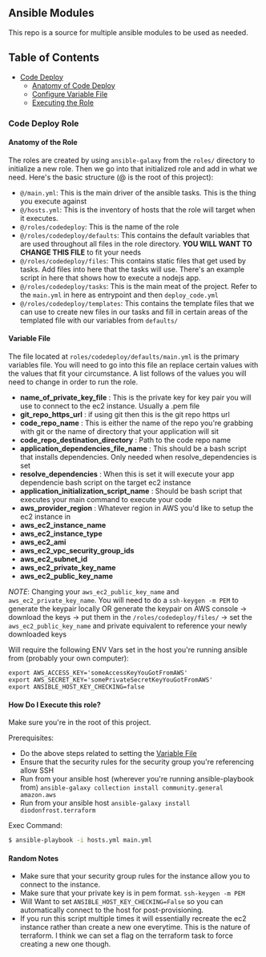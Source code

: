 ## Ansible Modules

This repo is a source for multiple ansible modules to be used as needed.

## Table of Contents  
- [Code Deploy](#code-deploy-role)
    - [Anatomy of Code Deploy](#anatomy-of-the-role)
    - [Configure Variable File](#variable-file)
    - [Executing the Role](#how-do-i-execute-this-role)

### Code Deploy Role
#### Anatomy of the Role
The roles are created by using `ansible-galaxy` from the `roles/` directory to initialize a new role. Then we go into that initialized role and add in what we need. Here's the basic structure (@ is the root of this project):
- `@/main.yml`: This is the main driver of the ansible tasks. This is the thing you execute against  
- `@/hosts.yml`: This is the inventory of hosts that the role will target when it executes.  
- `@/roles/codedeploy`: This is the name of the role  
- `@/roles/codedeploy/defaults`: This contains the default variables that are used throughout all files in the role directory. **YOU WILL WANT TO CHANGE THIS FILE** to fit your needs  
- `@/roles/codedeploy/files`: This contains static files that get used by tasks. Add files into here that the tasks will use. There's an example script in here that shows how to execute a nodejs app.  
- `@/roles/codedeploy/tasks`: This is the main meat of the project. Refer to the `main.yml` in here as entrypoint and then `deploy_code.yml`  
- `@/roles/codedeploy/templates`: This contains the template files that we can use to create new files in our tasks and fill in certain areas of the templated file with our variables from `defaults/`  


#### Variable File
The file located at `roles/codedeploy/defaults/main.yml` is the primary variables file. You will need to go into this file an replace certain values with the values that fit your circumstance. A list follows of the values you will need to change in order to run the role.  
- **name_of_private_key_file** : This is the private key for key pair you will use to connect to the ec2 instance. Usually a .pem file  
- **git_repo_https_url** : if using git then this is the git repo https url  
- **code_repo_name** : This is either the name of the repo you're grabbing with git or the name of directory that your application will sit  
- **code_repo_destination_directory** : Path to the code repo name  
- **application_dependencies_file_name** : This should be a bash script that installs dependencies. Only needed when resolve_dependencies is set  
- **resolve_dependencies** : When this is set it will execute your app dependencie bash script on the target ec2 instance  
- **application_initialization_script_name** : Should be bash script that executes your main command to execute your code  
- **aws_provider_region** : Whatever region in AWS you'd like to setup the ec2 instance in  
- **aws_ec2_instance_name**  
- **aws_ec2_instance_type**  
- **aws_ec2_ami**  
- **aws_ec2_vpc_security_group_ids**  
- **aws_ec2_subnet_id**  
- **aws_ec2_private_key_name**  
- **aws_ec2_public_key_name**  

*NOTE*: Changing your `aws_ec2_public_key_name` and `aws_ec2_private_key_name`.
You will need to do a `ssh-keygen -m PEM` to generate the keypair locally OR generate the keypair on AWS console -> download the keys -> put them in the `/roles/codedeploy/files/` -> set the `aws_ec2_public_key_name` and private equivalent to reference your newly downloaded keys

Will require the following ENV Vars set in the host you're running ansible from (probably your own computer):
```
export AWS_ACCESS_KEY='someAccessKeyYouGotFromAWS'
export AWS_SECRET_KEY='somePrivateSecretKeyYouGotFromAWS'
export ANSIBLE_HOST_KEY_CHECKING=false
```

#### How Do I Execute this role?
Make sure you're in the root of this project.

Prerequisites:  
- Do the above steps related to setting the [Variable File](#variable-file)  
- Ensure that the security rules for the security group you're referencing allow SSH  
- Run from your ansible host (wherever you're running ansible-playbook from) `ansible-galaxy collection install community.general amazon.aws`  
- Run from your ansible host `ansible-galaxy install diodonfrost.terraform`  

Exec Command:  
```sh
$ ansible-playbook -i hosts.yml main.yml
```

#### Random Notes
- Make sure that your security group rules for the instance allow you to connect to the instance. 
- Make sure that your private key is in pem format. `ssh-keygen -m PEM`
- Will Want to set `ANSIBLE_HOST_KEY_CHECKING=False` so you can automatically connect to the host for post-provisioning.
- If you run this script multiple times it will essentially recreate the ec2 instance rather than create a new one everytime. This is the nature of terraform.
I think we can set a flag on the terraform task to force creating a new one though.